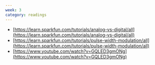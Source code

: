 ```yaml
---
week: 3
category: readings
---
```


* [https://learn.sparkfun.com/tutorials/analog-vs-digital/all](https://learn.sparkfun.com/tutorials/analog-vs-digital/all)
* [https://learn.sparkfun.com/tutorials/pulse-width-modulation/all](https://learn.sparkfun.com/tutorials/pulse-width-modulation/all)
* [https://www.youtube.com/watch?v=GQLED3gmONg](https://www.youtube.com/watch?v=GQLED3gmONg)
